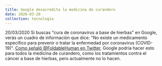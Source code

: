 ```yaml
---
title: Google desacredita la medicina de curandero
date: 2020-03-20
collection: tecnología
---
```


20/03/2020 Si buscas "cura de coronavirus a base de hierbas" en Google, verás un cuadro de información que dice: "No existe un medicamento específico para prevenir o tratar la enfermedad por coronavirus (COVID-19)". [Como señaló @FoldableHuman en Twitter](https://twitter.com/FoldableHuman/status/1244361971572428800/photo/1), Google podría hacer esto para todos la medicina de curandero, como los tratamientos contra el cáncer a base de hierbas, pero actualmente no lo hacen.

